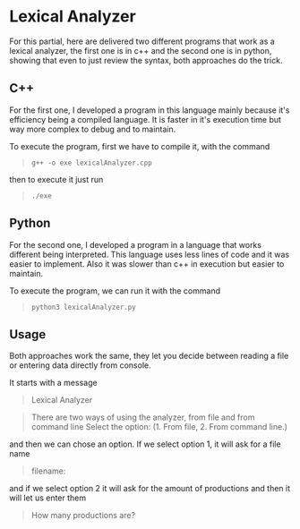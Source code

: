 # Lexical Analyzer

For this partial, here are delivered two different programs that work as a lexical analyzer, the first one is in c++ and the second one is in python, showing that even to just review the syntax, both approaches do the trick.

## C++
For the first one, I developed a program in this language mainly because it's efficiency being a compiled language. It is faster in it's execution time but way more complex to debug and to maintain.

To execute the program, first we have to compile it, with the command 
> `g++ -o exe lexicalAnalyzer.cpp`

then to execute it just run
> `./exe`

## Python
For the second one, I developed a program in a language that works different being interpreted. This language uses less lines of code and it was easier to implement. Also it was slower than c++ in execution but easier to maintain. 

To execute the program, we can run it with the command 
> `python3 lexicalAnalyzer.py`

## Usage
Both approaches work the same, they let you decide between reading a file or entering data directly from console. 

It starts with a message
> Lexical Analyzer

> There are two ways of using the analyzer, from file and from command line
Select the option: (1. From file, 2. From command line.)

and then we can chose an option. If we select option 1, it will ask for a file name
> filename: 

and if we select option 2 it will ask for the amount of productions and then it will let us enter them
> How many productions are?